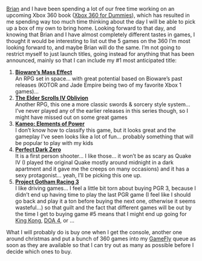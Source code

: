 <a href="http://www.bufferoverrun.net" target="_blank" class="broken_link">Brian</a> and I have been spending a lot of our free time working on an upcoming Xbox 360 book (<a href="http://www.xbox4dummies.com" title="Xbox 360 for Dummies" target="_blank" class="broken_link">Xbox 360 for Dummies</a>), which has resulted in me spending way too much time thinking about the day I will be able to pick up a box of my own to bring home. Looking forward to that day, and knowing that Brian and I have almost completely different tastes in games, I thought it would be interesting to list out the 5 games on the 360 I&#8217;m most looking forward to, and maybe Brian will do the same. I&#8217;m not going to restrict myself to just launch titles, going instead for anything that has been announced, mainly so that I can include my #1 most anticipated title:

  1. **<a href="http://masseffect.bioware.com/" title="Mass Effect by Bioware" target="_blank">Bioware&#8217;s Mass Effect</a>**  
    An RPG set in space&#8230; with great potential based on Bioware&#8217;s past releases (KOTOR and Jade Empire being two of my favorite Xbox 1 games)&#8230;
  2. **<a href="http://www.elderscrolls.com" title="The Elder Scrolls" target="_blank">The Elder Scrolls IV Oblivion</a>**  
    Another RPG, this one a more classic swords & sorcery style system&#8230; I&#8217;ve never played any of the earlier releases in this series though, so I might have missed out on some great games
  3. **<a href="http://www.kameo.com" title="Kameo: Elements of Power" target="_blank" class="broken_link">Kameo: Elements of Power</a>**  
    I don&#8217;t know how to classify this game, but it looks great and the gameplay I&#8217;ve seen looks like a lot of fun&#8230; probably something that will be popular to play with my kids
  4. **<a href="http://www.perfectdarkzero.com" title="don't send her to visit me!" target="_blank">Perfect Dark Zero</a>**  
    It is a first person shooter&#8230; I like those&#8230; it won&#8217;t be as scary as Quake IV (I played the original Quake mostly around midnight in a dark apartment and it gave me the creeps on many occasions) and it has a sexy protagonist&#8230; yeah, I&#8217;ll be picking this one up.
  5. **<a href="http://www.xbox.com/en-us/games/p/projectgothamracing3/default.htm" target="_blank" class="broken_link">Project Gotham Racing 3</a>**  
    I like driving games&#8230; I feel a little bit torn about buying PGR 3, because I didn&#8217;t end up having time to play the last PGR game (I feel like I should go back and play it a ton before buying the next one, otherwise it seems wasteful&#8230;) so that guilt and the fact that different games will be out by the time I get to buying game #5 means that I might end up going for <a href="http://www.xbox.com/en-US/games/k/kingkongxbox360/" title="King Kong" target="_blank" class="broken_link">King Kong</a>, <a href="http://www.xbox.com/en-US/games/d/deadoralive4/default.htm" target="_blank" class="broken_link">DOA 4</a>, or &#8230;

What I will probably do is buy one when I get the console, another one around christmas and put a bunch of 360 games into my <a title="GameFly.com" href="http://www.anrdoezrs.net/click-1559417-10195038" target="_blank">GameFly</a> queue as soon as they are available so that I can try out as many as possible before I decide which ones to buy.